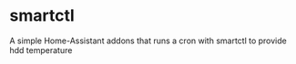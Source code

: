 # smartctl
A simple Home-Assistant addons that runs a cron with smartctl to provide hdd temperature
